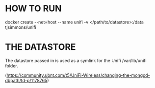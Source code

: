 # HOW TO RUN
docker create --net=host --name unifi -v </path/to/datastore>:/data tjsimmons/unifi

# THE DATASTORE
The datastore passed in is used as a symlink for the Unifi /var/lib/unifi folder.

(https://community.ubnt.com/t5/UniFi-Wireless/changing-the-mongod-dbpath/td-p/1178765)
